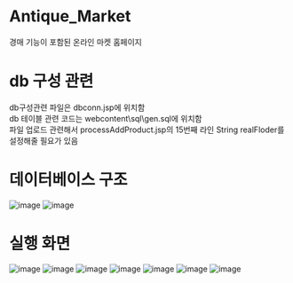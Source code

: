 # Antique_Market
경매 기능이 포함된 온라인 마켓 홈페이지

# db 구성 관련
db구성관련 파일은 dbconn.jsp에 위치함  
db 테이블 관련 코드는 webcontent\sql\gen.sql에 위치함  
파일 업로드 관련해서 processAddProduct.jsp의 15번째 라인 String realFloder를 설정해줄 필요가 있음  

# 데이터베이스 구조
![image](https://user-images.githubusercontent.com/83264720/236674475-d9906c21-22b6-4270-9ecb-53293595cbbe.png)
![image](https://user-images.githubusercontent.com/83264720/236674489-53ca07ee-e8c5-4be5-b7b2-ba94554c48c2.png)

# 실행 화면
![image](https://user-images.githubusercontent.com/83264720/236674501-9ddcf480-f8fe-4282-a92e-642cd097bf61.png)
![image](https://user-images.githubusercontent.com/83264720/236674511-e1d52776-6956-4e80-88f3-cbf603e8ff24.png)
![image](https://user-images.githubusercontent.com/83264720/236674520-3d69d83d-e5ec-4352-b1a7-e4f7577e9869.png)
![image](https://user-images.githubusercontent.com/83264720/236674525-6a271143-f650-452a-a0d1-44d1c845c543.png)
![image](https://user-images.githubusercontent.com/83264720/236674531-1d55b8d1-aae1-42ae-b8e0-e9146e95e297.png)
![image](https://user-images.githubusercontent.com/83264720/236674535-385a4cf9-6338-467c-a8e5-26c2b78d2374.png)
![image](https://user-images.githubusercontent.com/83264720/236674543-b200d71c-ac23-4c28-bcae-11f5288516c1.png)



